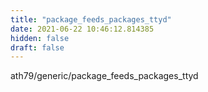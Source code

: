 ```yaml
---
title: "package_feeds_packages_ttyd"
date: 2021-06-22 10:46:12.814385
hidden: false
draft: false
---
```


ath79/generic/package_feeds_packages_ttyd


